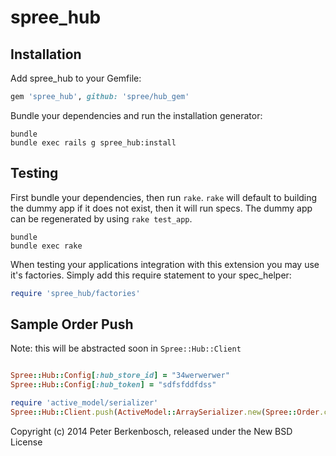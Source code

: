 spree_hub
========


Installation
------------

Add spree_hub to your Gemfile:

```ruby
gem 'spree_hub', github: 'spree/hub_gem'
```

Bundle your dependencies and run the installation generator:

```shell
bundle
bundle exec rails g spree_hub:install
```

Testing
-------

First bundle your dependencies, then run `rake`. `rake` will default to building the dummy app if it does not exist, then it will run specs. The dummy app can be regenerated by using `rake test_app`.

```shell
bundle
bundle exec rake
```

When testing your applications integration with this extension you may use it's factories.
Simply add this require statement to your spec_helper:

```ruby
require 'spree_hub/factories'
```

Sample Order Push
-----------------

Note: this will be abstracted soon in `Spree::Hub::Client`

```ruby

Spree::Hub::Config[:hub_store_id] = "34werwerwer"
Spree::Hub::Config[:hub_token] = "sdfsfddfdss"

require 'active_model/serializer'
Spree::Hub::Client.push(ActiveModel::ArraySerializer.new(Spree::Order.complete, each_serializer: Spree::Hub::OrderSerializer, root: 'orders').to_json)
```

Copyright (c) 2014 Peter Berkenbosch, released under the New BSD License
